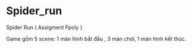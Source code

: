 # Spider_run
Spider Run ( Assigment Fpoly )

Game gồm 5 scene: 1 màn hình bắt đầu , 3 màn chơi, 1 màn hình kết thúc.
